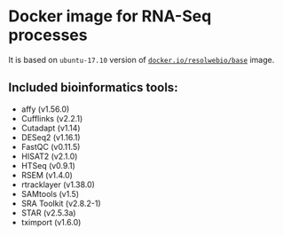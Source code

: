 # Docker image for RNA-Seq processes

It is based on `ubuntu-17.10` version of [`docker.io/resolwebio/base`](
https://hub.docker.com/r/resolwebio/base/) image.

Included bioinformatics tools:
------------------------------
* affy (v1.56.0)
* Cufflinks (v2.2.1)
* Cutadapt (v1.14)
* DESeq2 (v1.16.1)
* FastQC (v0.11.5)
* HISAT2 (v2.1.0)
* HTSeq (v0.9.1)
* RSEM (v1.4.0)
* rtracklayer (v1.38.0)
* SAMtools (v1.5)
* SRA Toolkit (v2.8.2-1)
* STAR (v2.5.3a)
* tximport (v1.6.0)
